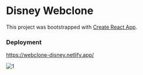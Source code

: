 # Disney Webclone

This project was bootstrapped with [Create React App](https://github.com/facebook/create-react-app).


### Deployment

https://webclone-disney.netlify.app/


![1](https://user-images.githubusercontent.com/72511459/228819795-4d604bbb-7bae-4bbc-a527-526c4d4bc65c.PNG)

